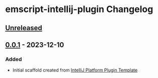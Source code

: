 <!-- Keep a Changelog guide -> https://keepachangelog.com -->

# emscript-intellij-plugin Changelog

## [Unreleased]

## [0.0.1] - 2023-12-10

### Added

- Initial scaffold created from [IntelliJ Platform Plugin Template](https://github.com/JetBrains/intellij-platform-plugin-template)

[Unreleased]: https://github.com/reinaldomoreira/emscript-intellij-plugin/compare/v0.0.1...HEAD
[0.0.1]: https://github.com/reinaldomoreira/emscript-intellij-plugin/commits/v0.0.1
